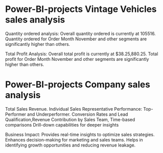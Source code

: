 # Power-BI-projects Vintage Vehicles sales analysis

Quantity ordered analysis: 
Overall quantity ordered is currently at 105516. 
Quantity ordered for Order Month November and other segments are significantly higher than others.

Total Profit Analysis: 
Overall total profit is currently at $38.25,880.25. Total profit for Order Month November and other segments are significantly higher than others.


# Power-BI-projects Company sales analysis

Total Sales Revenue.
Individual Sales Representative Performance: Top-Performer and Underperformer.
Conversion Rates and Lead Qualification,Revenue Contribution by Sales Team, Time-based comparisons 
Drill-down capabilities for deeper insights

Business Impact:
Provides real-time insights to optimize sales strategies.
Enhances decision-making for marketing and sales teams.
Helps in identifying growth opportunities and reducing revenue leakage.
